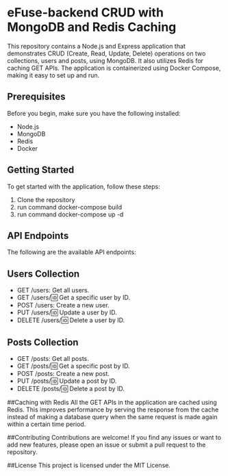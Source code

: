 # eFuse-backend CRUD with MongoDB and Redis Caching

This repository contains a Node.js and Express application that demonstrates CRUD (Create, Read, Update, Delete) operations on two collections, users and posts, using MongoDB. It also utilizes Redis for caching GET APIs. The application is containerized using Docker Compose, making it easy to set up and run.

## Prerequisites

Before you begin, make sure you have the following installed:

- Node.js 
- MongoDB 
- Redis 
- Docker

## Getting Started

To get started with the application, follow these steps:

1. Clone the repository
2. run command docker-compose build
3. run command docker-compose up -d


## API Endpoints
The following are the available API endpoints:

## Users Collection
- GET /users: Get all users.
- GET /users/:id: Get a specific user by ID.
- POST /users: Create a new user.
- PUT /users/:id: Update a user by ID.
- DELETE /users/:id: Delete a user by ID.

## Posts Collection
- GET /posts: Get all posts.
- GET /posts/:id: Get a specific post by ID.
- POST /posts: Create a new post.
- PUT /posts/:id: Update a post by ID.
- DELETE /posts/:id: Delete a post by ID.

##Caching with Redis
All the GET APIs in the application are cached using Redis. This improves performance by serving the response from the cache instead of making a database query when the same request is made again within a certain time period.

##Contributing
Contributions are welcome! If you find any issues or want to add new features, please open an issue or submit a pull request to the repository.

##License
This project is licensed under the MIT License.
